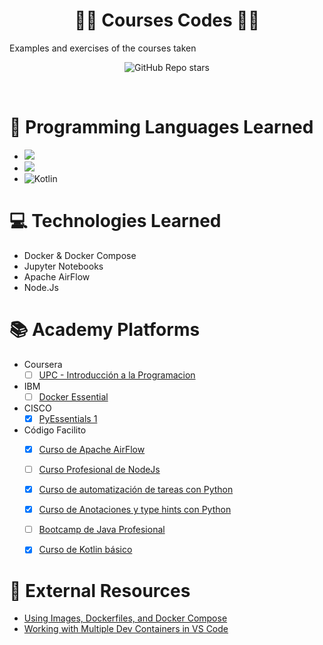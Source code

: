 <h1 align='center'> 👨‍💻 Courses Codes 👨‍💻
</h1>
Examples and exercises of the courses taken

<p align='center'>
  <img alt="GitHub Repo stars" src="https://img.shields.io/badge/Courses_Taken-7-orange?style=for-the-badge" />
</p>
<br />

# 📓 Programming Languages Learned
- <img src="https://img.shields.io/badge/Python-FFD43B?style=for-the-badge&logo=python&logoColor=blue" />
- <img src="https://img.shields.io/badge/JavaScript-323330?style=for-the-badge&logo=javascript&logoColor=F7DF1E" />
- ![Kotlin](https://img.shields.io/badge/kotlin-%237F52FF.svg?style=for-the-badge&logo=kotlin&logoColor=white)

# 💻 Technologies Learned
- Docker & Docker Compose
- Jupyter Notebooks
- Apache AirFlow
- Node.Js

# 📚 Academy Platforms

- Coursera
    - [ ] [UPC - Introducción a la Programacion](https://www.coursera.org/learn/aprendiendo-programar-python)
- IBM
    - [ ] [Docker Essential](https://cognitiveclass.ai/courses/docker-essentials)
- CISCO
    - [x] [PyEssentials 1](https://www.netacad.com/es/courses/python-essentials-1)
- Código Facilito
    - [x] [Curso de Apache AirFlow](https://codigofacilito.com/cursos/apache-airflow)
    - [ ] [Curso Profesional de NodeJs](https://codigofacilito.com/cursos/nodejs-profesional)
    - [x] [Curso de automatización de tareas con Python](https://codigofacilito.com/cursos/automatizacion-tareas-python)
    - [x] [Curso de Anotaciones y type hints con Python](https://codigofacilito.com/videos/buenas-practicas-typehints)
    - [ ] [Bootcamp de Java Profesional](https://codigofacilito.com/programas/java)
    - [x] [Curso de Kotlin básico](https://www.codigofacilito.com/cursos/kotlin-basico)


# 🔗 External Resources
- [Using Images, Dockerfiles, and Docker Compose](https://containers.dev/guide/dockerfile)
- [Working with Multiple Dev Containers in VS Code](https://www.youtube.com/watch?v=bVmczgfeR5Y)